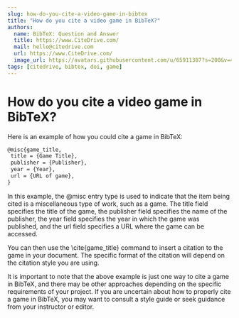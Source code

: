 ```yaml
---
slug: how-do-you-cite-a-video-game-in-bibtex
title: "How do you cite a video game in BibTeX?"
authors:
  name: BibTeX: Question and Answer
  title: https://www.CiteDrive.com/
  mail: hello@citedrive.com
  url: https://www.CiteDrive.com/
  image_url: https://avatars.githubusercontent.com/u/65911387?s=200&v=4
tags: [citedrive, bibtex, doi, game]
---
```


# How do you cite a video game in BibTeX?

Here is an example of how you could cite a game in BibTeX:

 ```latex
@misc{game_title,
  title = {Game Title},
  publisher = {Publisher},
  year = {Year},
  url = {URL of game},
}
 ```
 
In this example, the @misc entry type is used to indicate that the item being cited is a miscellaneous type of work, such as a game. The title field specifies the title of the game, the publisher field specifies the name of the publisher, the year field specifies the year in which the game was published, and the url field specifies a URL where the game can be accessed.

You can then use the \cite{game_title} command to insert a citation to the game in your document. The specific format of the citation will depend on the citation style you are using.

It is important to note that the above example is just one way to cite a game in BibTeX, and there may be other approaches depending on the specific requirements of your project. If you are uncertain about how to properly cite a game in BibTeX, you may want to consult a style guide or seek guidance from your instructor or editor.
